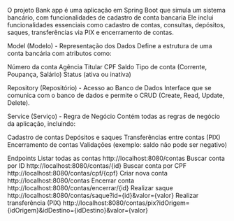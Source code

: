 O projeto Bank app é uma aplicação em Spring Boot que simula um sistema bancário, com funcionalidades de cadastro de conta bancaria 
Ele inclui funcionalidades essenciais como cadastro de contas, consultas, depósitos, saques, transferências via PIX e encerramento de contas.

Model (Modelo) - Representação dos Dados
Define a estrutura de uma conta bancária com atributos como:

Número da conta
Agência
Titular
CPF
Saldo
Tipo de conta (Corrente, Poupança, Salário)
Status (ativa ou inativa)

Repository (Repositório) - Acesso ao Banco de Dados
Interface que se comunica com o banco de dados e permite o CRUD (Create, Read, Update, Delete).

Service (Serviço) - Regra de Negócio
Contém todas as regras de negócio da aplicação, incluindo:

Cadastro de contas
Depósitos e saques
Transferências entre contas (PIX)
Encerramento de contas
Validações (exemplo: saldo não pode ser negativo)

Endpoints
Listar todas as contas	http://localhost:8080/contas
Buscar conta por ID	http://localhost:8080/contas/{id}
Buscar conta por CPF	http://localhost:8080/contas/cpf/{cpf}
Criar nova conta	http://localhost:8080/contas
Encerrar conta	http://localhost:8080/contas/encerrar/{id}
Realizar saque	http://localhost:8080/contas/saque?id={id}&valor={valor}
Realizar transferência (PIX)	http://localhost:8080/contas/pix?idOrigem={idOrigem}&idDestino={idDestino}&valor={valor}





